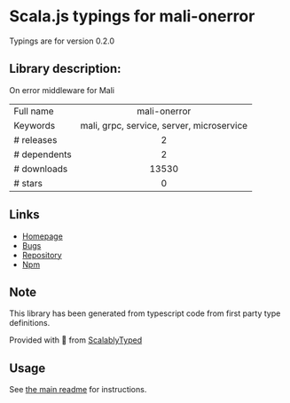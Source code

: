 
# Scala.js typings for mali-onerror

Typings are for version 0.2.0

## Library description:
On error middleware for Mali

|                    |                 |
| ------------------ | :-------------: |
| Full name          | mali-onerror |
| Keywords           | mali, grpc, service, server, microservice |
| # releases         | 2 |
| # dependents       | 2 |
| # downloads        | 13530 |
| # stars            | 0 |

## Links
- [Homepage](https://github.com/malijs/onerror)
- [Bugs](https://github.com/malijs/onerror/issues)
- [Repository](https://github.com/malijs/onerror)
- [Npm](https://www.npmjs.com/package/mali-onerror)
    


## Note
This library has been generated from typescript code from first party type definitions.

Provided with :purple_heart: from [ScalablyTyped](https://github.com/oyvindberg/ScalablyTyped)

## Usage
See [the main readme](../../readme.md) for instructions.


